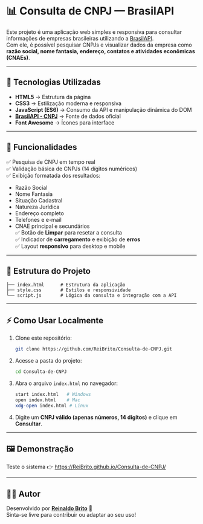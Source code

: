# 📊 Consulta de CNPJ — BrasilAPI

Este projeto é uma aplicação web simples e responsiva para consultar informações de empresas brasileiras utilizando a [BrasilAPI](https://brasilapi.com.br).  
Com ele, é possível pesquisar CNPJs e visualizar dados da empresa como **razão social, nome fantasia, endereço, contatos e atividades econômicas (CNAEs)**.

---

## 🚀 Tecnologias Utilizadas

- **HTML5** → Estrutura da página  
- **CSS3** → Estilização moderna e responsiva  
- **JavaScript (ES6)** → Consumo da API e manipulação dinâmica do DOM  
- **[BrasilAPI - CNPJ](https://brasilapi.com.br/docs#tag/CNPJ)** → Fonte de dados oficial  
- **Font Awesome** → Ícones para interface

---

## 🎯 Funcionalidades

✅ Pesquisa de CNPJ em tempo real  
✅ Validação básica de CNPJs (14 dígitos numéricos)  
✅ Exibição formatada dos resultados:  
   - Razão Social  
   - Nome Fantasia  
   - Situação Cadastral  
   - Natureza Jurídica  
   - Endereço completo  
   - Telefones e e-mail  
   - CNAE principal e secundários  
✅ Botão de **Limpar** para resetar a consulta  
✅ Indicador de **carregamento** e exibição de **erros**  
✅ Layout **responsivo** para desktop e mobile  

---

## 📂 Estrutura do Projeto

```
├── index.html      # Estrutura da aplicação
├── style.css       # Estilos e responsividade
└── script.js       # Lógica da consulta e integração com a API
```

---

## ⚡ Como Usar Localmente

1. Clone este repositório:
   ```bash
   git clone https://github.com/ReiBrito/Consulta-de-CNPJ.git
   ```

2. Acesse a pasta do projeto:
   ```bash
   cd Consulta-de-CNPJ
   ```

3. Abra o arquivo `index.html` no navegador:
   ```bash
   start index.html   # Windows
   open index.html    # Mac
   xdg-open index.html # Linux
   ```

4. Digite um **CNPJ válido (apenas números, 14 dígitos)** e clique em **Consultar**.

---

## 🖼️ Demonstração

Teste o sistema
👉 https://ReiBrito.github.io/Consulta-de-CNPJ/

---

## 👨‍💻 Autor

Desenvolvido por **[Reinaldo Brito](https://github.com/ReiBrito)** 💙  
Sinta-se livre para contribuir ou adaptar ao seu uso!
